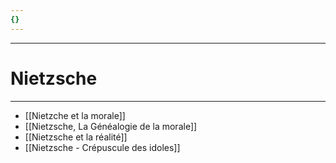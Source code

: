 ```yaml
---
{}
---
```

***
# Nietzsche
***
- [[Nietzche et la morale]]
- [[Nietzsche, La Généalogie de la morale]] 
- [[Nietzsche et la réalité]]
- [[Nietzsche - Crépuscule des idoles]]
